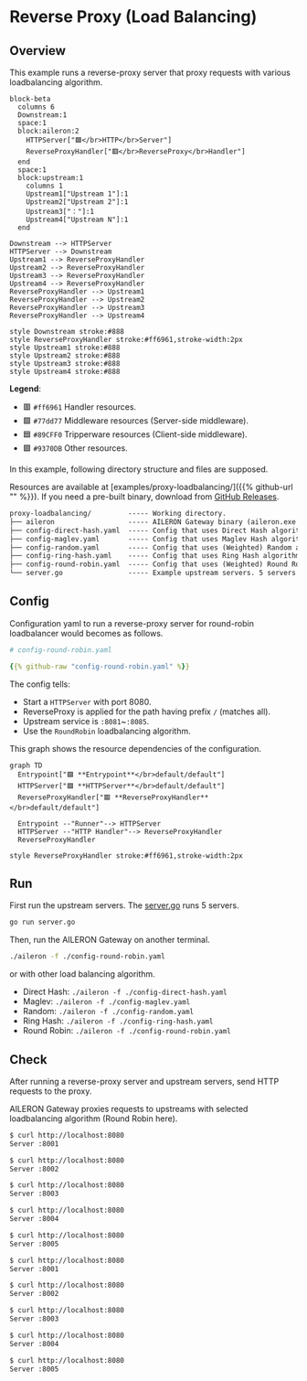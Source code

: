 # Reverse Proxy (Load Balancing)

## Overview

This example runs a reverse-proxy server that proxy requests with various loadbalancing algorithm.

```mermaid
block-beta
  columns 6
  Downstream:1
  space:1
  block:aileron:2
    HTTPServer["🟪</br>HTTP</br>Server"]
    ReverseProxyHandler["🟥</br>ReverseProxy</br>Handler"]
  end
  space:1
  block:upstream:1
    columns 1
    Upstream1["Upstream 1"]:1
    Upstream2["Upstream 2"]:1
    Upstream3["："]:1
    Upstream4["Upstream N"]:1
  end

Downstream --> HTTPServer
HTTPServer --> Downstream
Upstream1 --> ReverseProxyHandler
Upstream2 --> ReverseProxyHandler
Upstream3 --> ReverseProxyHandler
Upstream4 --> ReverseProxyHandler
ReverseProxyHandler --> Upstream1
ReverseProxyHandler --> Upstream2
ReverseProxyHandler --> Upstream3
ReverseProxyHandler --> Upstream4

style Downstream stroke:#888
style ReverseProxyHandler stroke:#ff6961,stroke-width:2px
style Upstream1 stroke:#888
style Upstream2 stroke:#888
style Upstream3 stroke:#888
style Upstream4 stroke:#888
```

**Legend**:

- 🟥 `#ff6961` Handler resources.
- 🟩 `#77dd77` Middleware resources (Server-side middleware).
- 🟦 `#89CFF0` Tripperware resources (Client-side middleware).
- 🟪 `#9370DB` Other resources.

In this example, following directory structure and files are supposed.

Resources are available at [examples/proxy-loadbalancing/]({{% github-url "" %}}).
If you need a pre-built binary, download from [GitHub Releases](https://github.com/aileron-gateway/aileron-gateway/releases).

```txt
proxy-loadbalancing/         ----- Working directory.
├── aileron                  ----- AILERON Gateway binary (aileron.exe on windows).
├── config-direct-hash.yaml  ----- Config that uses Direct Hash algorithm.
├── config-maglev.yaml       ----- Config that uses Maglev Hash algorithm.
├── config-random.yaml       ----- Config that uses (Weighted) Random algorithm.
├── config-ring-hash.yaml    ----- Config that uses Ring Hash algorithm.
├── config-round-robin.yaml  ----- Config that uses (Weighted) Round Robin algorithm.
└── server.go                ----- Example upstream servers. 5 servers are run.
```

## Config

Configuration yaml to run a reverse-proxy server for round-robin loadbalancer would becomes as follows.

```yaml
# config-round-robin.yaml

{{% github-raw "config-round-robin.yaml" %}}
```

The config tells:

- Start a `HTTPServer` with port 8080.
- ReverseProxy is applied for the path having prefix `/` (matches all).
- Upstream service is `:8081`~`:8085`.
- Use the `RoundRobin` loadbalancing algorithm.

This graph shows the resource dependencies of the configuration.

```mermaid
graph TD
  Entrypoint["🟪 **Entrypoint**</br>default/default"]
  HTTPServer["🟪 **HTTPServer**</br>default/default"]
  ReverseProxyHandler["🟥 **ReverseProxyHandler**</br>default/default"]

  Entrypoint --"Runner"--> HTTPServer
  HTTPServer --"HTTP Handler"--> ReverseProxyHandler
  ReverseProxyHandler

style ReverseProxyHandler stroke:#ff6961,stroke-width:2px
```

## Run

First run the upstream servers.
The [server.go](server.go) runs 5 servers.

```bash
go run server.go
```

Then, run the AILERON Gateway on another terminal.

```bash
./aileron -f ./config-round-robin.yaml
```

or with other load balancing algorithm.

- Direct Hash: `./aileron -f ./config-direct-hash.yaml`
- Maglev: `./aileron -f ./config-maglev.yaml`
- Random: `./aileron -f ./config-random.yaml`
- Ring Hash: `./aileron -f ./config-ring-hash.yaml`
- Round Robin: `./aileron -f ./config-round-robin.yaml`

## Check

After running a reverse-proxy server and upstream servers, send HTTP requests to the proxy.

AILERON Gateway proxies requests to upstreams with selected loadbalancing algorithm (Round Robin here).

```bash
$ curl http://localhost:8080
Server :8001

$ curl http://localhost:8080
Server :8002

$ curl http://localhost:8080
Server :8003

$ curl http://localhost:8080
Server :8004

$ curl http://localhost:8080
Server :8005

$ curl http://localhost:8080
Server :8001

$ curl http://localhost:8080
Server :8002

$ curl http://localhost:8080
Server :8003

$ curl http://localhost:8080
Server :8004

$ curl http://localhost:8080
Server :8005
```
